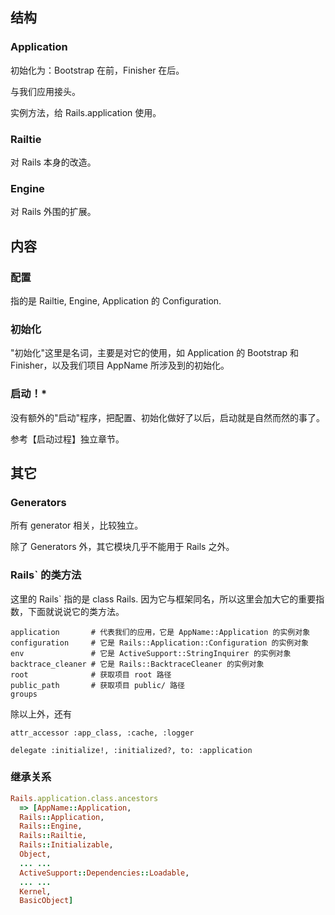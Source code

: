 ## 结构

### Application

初始化为：Bootstrap 在前，Finisher 在后。

与我们应用接头。

实例方法，给 Rails.application 使用。

### Railtie

对 Rails 本身的改造。

### Engine

对 Rails 外围的扩展。

## 内容

### 配置

指的是 Railtie, Engine, Application 的 Configuration.

### 初始化

"初始化"这里是名词，主要是对它的使用，如 Application 的 Bootstrap 和 Finisher，以及我们项目 AppName 所涉及到的初始化。

### 启动！*

没有额外的"启动"程序，把配置、初始化做好了以后，启动就是自然而然的事了。

参考【启动过程】独立章节。

## 其它

### Generators

所有 generator 相关，比较独立。

除了 Generators 外，其它模块几乎不能用于 Rails 之外。

### Rails` 的类方法

这里的 Rails` 指的是 class Rails. 因为它与框架同名，所以这里会加大它的重要指数，下面就说说它的类方法。

```
application       # 代表我们的应用，它是 AppName::Application 的实例对象
configuration     # 它是 Rails::Application::Configuration 的实例对象
env               # 它是 ActiveSupport::StringInquirer 的实例对象
backtrace_cleaner # 它是 Rails::BacktraceCleaner 的实例对象
root              # 获取项目 root 路径
public_path       # 获取项目 public/ 路径
groups
```

除以上外，还有

```
attr_accessor :app_class, :cache, :logger
```

```
delegate :initialize!, :initialized?, to: :application
```

### 继承关系

```ruby
Rails.application.class.ancestors
  => [AppName::Application,
  Rails::Application,
  Rails::Engine,
  Rails::Railtie,
  Rails::Initializable,
  Object,
  ... ...
  ActiveSupport::Dependencies::Loadable,
  ... ...
  Kernel,
  BasicObject] 
```
